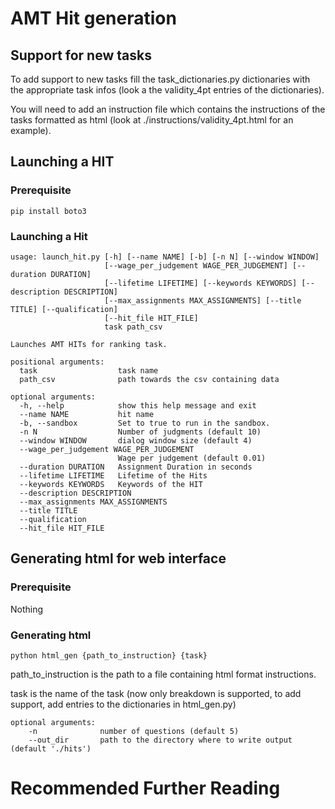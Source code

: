 # AMT Hit generation

## Support for new tasks

To add support to new tasks fill the task_dictionaries.py dictionaries with the appropriate task infos (look a the validity_4pt entries of the dictionaries).

You will need to add an instruction file which contains the instructions of the tasks formatted as html (look at ./instructions/validity_4pt.html for an example).


## Launching a HIT
### Prerequisite

```
pip install boto3
```

### Launching a Hit

```
usage: launch_hit.py [-h] [--name NAME] [-b] [-n N] [--window WINDOW]
                     [--wage_per_judgement WAGE_PER_JUDGEMENT] [--duration DURATION]
                     [--lifetime LIFETIME] [--keywords KEYWORDS] [--description DESCRIPTION]
                     [--max_assignments MAX_ASSIGNMENTS] [--title TITLE] [--qualification]
                     [--hit_file HIT_FILE]
                     task path_csv

Launches AMT HITs for ranking task.

positional arguments:
  task                  task name
  path_csv              path towards the csv containing data

optional arguments:
  -h, --help            show this help message and exit
  --name NAME           hit name
  -b, --sandbox         Set to true to run in the sandbox.
  -n N                  Number of judgments (default 10)
  --window WINDOW       dialog window size (default 4)
  --wage_per_judgement WAGE_PER_JUDGEMENT
                        Wage per judgement (default 0.01)
  --duration DURATION   Assignment Duration in seconds
  --lifetime LIFETIME   Lifetime of the Hits
  --keywords KEYWORDS   Keywords of the HIT
  --description DESCRIPTION
  --max_assignments MAX_ASSIGNMENTS
  --title TITLE
  --qualification
  --hit_file HIT_FILE

```

## Generating html for web interface
### Prerequisite

Nothing

### Generating html

`python html_gen {path_to_instruction} {task}`

path_to_instruction is the path to a file containing html format instructions.

task is the name of the task (now only breakdown is supported, to add support, add entries to the dictionaries in html_gen.py)

```
optional arguments:
    -n              number of questions (default 5)
    --out_dir       path to the directory where to write output (default './hits')
```

# Recommended Further Reading